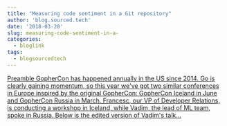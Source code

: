 ```yaml
---
title: "Measuring code sentiment in a Git repository"
author: 'blog.sourced.tech'
date: '2018-03-20'
slug: measuring-code-sentiment-in-a-
categories:
  - bloglink
tags:
  - blogsourcedtech
---
```


[Preamble GopherCon has happened annually in the US since 2014. Go is clearly gaining momentum, so this year we've got two similar conferences in Europe inspired by the original GopherCon: GopherCon Iceland in June and GopherCon Russia in March. Francesc, our VP of Developer Relations, is conducting a workshop in Iceland, while Vadim, the lead of ML team, spoke in Russia. Below is the edited version of Vadim's talk...<click to read more>](https://blog.sourced.tech//blog.sourced.tech/post/codesent/)

